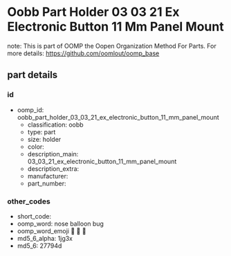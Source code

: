 # Oobb Part Holder 03 03 21 Ex Electronic Button 11 Mm Panel Mount  

note: This is part of OOMP the Oopen Organization Method For Parts. For more details: https://github.com/oomlout/oomp_base

##  part details





### id
* oomp_id: oobb_part_holder_03_03_21_ex_electronic_button_11_mm_panel_mount
  * classification: oobb
  * type: part
  * size: holder
  * color: 
  * description_main: 03_03_21_ex_electronic_button_11_mm_panel_mount
  * description_extra: 
  * manufacturer: 
  * part_number: 

### other_codes
* short_code: 
* oomp_word: nose balloon bug
* oomp_word_emoji :nose: :balloon: :bug:
* md5_6_alpha: 1jg3x
* md5_6: 27794d